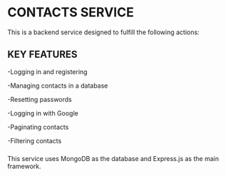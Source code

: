 # CONTACTS SERVICE
This is a backend service designed to fulfill the following actions:

## KEY FEATURES

-Logging in and registering

-Managing contacts in a database

-Resetting passwords

-Logging in with Google

-Paginating contacts

-Filtering contacts

###

This service uses MongoDB as the database and Express.js as the main framework.

